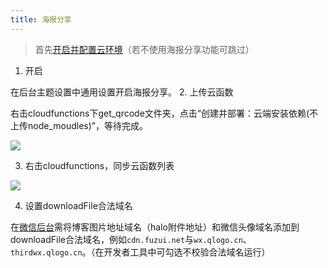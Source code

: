 ```yaml
---
title: 海报分享
---
```

>首先[开启并配置云环境](./open-cloud.md)（若不使用海报分享功能可跳过）

1. 开启

在后台主题设置中通用设置开启海报分享。
2. 上传云函数

右击cloudfunctions下get_qrcode文件夹，点击“创建并部署：云端安装依赖(不上传node_moudles)”，等待完成。

![](https://oss.fuzui.net/img/003602_309f2b60_4988475.png)

3. 右击cloudfunctions，同步云函数列表

![](https://oss.fuzui.net/img/003602_52e131c9_4988475.png)

4. 设置downloadFile合法域名

在[微信后台](https://mp.weixin.qq.com/)需将博客图片地址域名（halo附件地址）和微信头像域名添加到downloadFile合法域名，例如`cdn.fuzui.net`与`wx.qlogo.cn`、`thirdwx.qlogo.cn`。（在开发者工具中可勾选不校验合法域名运行）